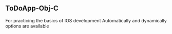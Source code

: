 ## ToDoApp-Obj-C
For practicing the basics of IOS development
Automatically and dynamically options are available
